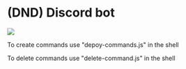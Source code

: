 <h1>(DND) Discord bot</h1>
<img src="https://img.shields.io/github/repo-size/Somgur1/Discord_dnd_bot">


To create commands use "depoy-commands.js" in the shell

To delete commands use "delete-command.js" in the shell

